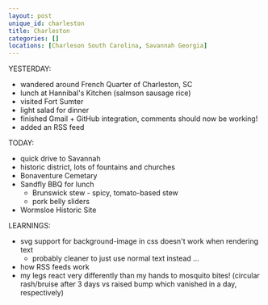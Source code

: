 ```yaml
---
layout: post
unique_id: charleston
title: Charleston
categories: []
locations: [Charleson South Carolina, Savannah Georgia]
---
```


YESTERDAY:
* wandered around French Quarter of Charleston, SC
* lunch at Hannibal's Kitchen (salmson sausage rice)
* visited Fort Sumter
* light salad for dinner
* finished Gmail + GitHub integration, comments should now be working!
* added an RSS feed

TODAY:
* quick drive to Savannah
* historic district, lots of fountains and churches
* Bonaventure Cemetary
* Sandfly BBQ for lunch
  * Brunswick stew - spicy, tomato-based stew
  * pork belly sliders
* Wormsloe Historic Site

LEARNINGS:
* svg support for background-image in css doesn't work when rendering text
  * probably cleaner to just use normal text instead ...
* how RSS feeds work
* my legs react very differently than my hands to mosquito bites! (circular rash/bruise after 3 days vs raised bump which vanished in a day, respectively)
